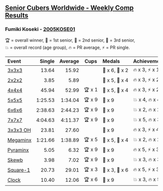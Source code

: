 <style>table {white-space: nowrap;}</style>

## [Senior Cubers Worldwide - Weekly Comp Results](/scw-comp/results/)
### Fumiki Koseki - [2005KOSE01](https://www.worldcubeassociation.org/persons/2005KOSE01)

<span style="white-space: nowrap;">🏆 = overall winner</span>, <span style="white-space: nowrap;">🥇 = 1st senior</span>, <span style="white-space: nowrap;">🥈 = 2nd senior</span>, <span style="white-space: nowrap;">🥉 = 3rd senior</span>, <span style="white-space: nowrap;">💥 = overall record (age group)</span>, <span style="white-space: nowrap;">🔥 = PR average</span>, <span style="white-space: nowrap;">⚡ = PR single</span>.

| Event | Single | Average | Cups | Medals | Achievements|
| :-- | --: | --: | :--: | :-- | :-- |
| [3x3x3](333.md) | 13.64 | 15.92 |  | 🥈 x 6, 🥉 x 2 | 🔥 x 3, ⚡ x 1 |
| [2x2x2](222.md) | 3.85 | 5.89 |  | 🥈 x 5, 🥉 x 4 | 🔥 x 3, ⚡ x 2 |
| [4x4x4](444.md) | 45.94 | 52.99 | 🏆 x 1 | 🥇 x 5, 🥈 x 4 | 🔥 x 3, ⚡ x 2 |
| [5x5x5](555.md) | 1:25.53 | 1:34.04 | 🏆 x 9 | 🥇 x 9 | 💥 x 4, 🔥 x 4, ⚡ x 3 |
| [6x6x6](666.md) | 2:38.63 | 2:44.23 | 🏆 x 9 | 🥇 x 9 | 💥 x 2, 🔥 x 2, ⚡ x 2 |
| [7x7x7](777.md) | 4:04.63 | 4:11.37 | 🏆 x 9 | 🥇 x 9 | 💥 x 5, 🔥 x 3, ⚡ x 4 |
| [3x3x3 OH](333oh.md) | 23.81 | 27.60 |  | 🥈 x 9 | 🔥 x 3, ⚡ x 4 |
| [Megaminx](minx.md) | 1:21.66 | 1:38.89 | 🏆 x 5 | 🥇 x 5, 🥈 x 4 | 💥 x 2, 🔥 x 2, ⚡ x 1 |
| [Pyraminx](pyram.md) | 5.05 | 6.32 | 🏆 x 9 | 🥇 x 9 | 🔥 x 5, ⚡ x 3 |
| [Skewb](skewb.md) | 3.98 | 7.02 | 🏆 x 9 | 🥇 x 9 | 💥 x 3, 🔥 x 3, ⚡ x 3 |
| [Square-1](sq1.md) | 20.73 | 29.01 | 🏆 x 3 | 🥇 x 3, 🥈 x 6 | 🔥 x 5, ⚡ x 3 |
| [Clock](clock.md) | 10.40 | 12.06 | 🏆 x 6 | 🥇 x 9 | 💥 x 3, 🔥 x 5, ⚡ x 3 |

<!-- Global site tag (gtag.js) - Google Analytics -->
<script async src="https://www.googletagmanager.com/gtag/js?id=UA-86348435-3"></script>
<script>window.dataLayer = window.dataLayer || []; function gtag() {dataLayer.push(arguments);} gtag('js', new Date()); gtag('config', 'UA-86348435-3');</script>
